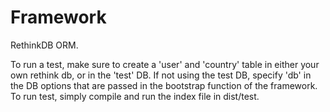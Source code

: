 # Framework
RethinkDB ORM.

To run a test, make sure to create a 'user' and 'country' table in either your own rethink db, or in the 'test' DB. If not using the test DB, specify 'db' in the DB options that are passed in the bootstrap function of the framework. To run test, simply compile and run the index file in dist/test.
